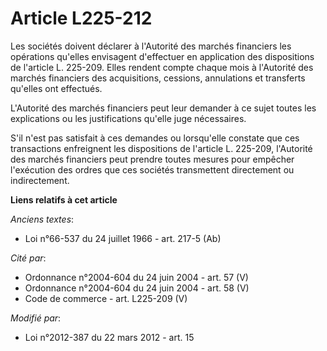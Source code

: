 # Article L225-212

Les sociétés doivent déclarer à l'Autorité des marchés financiers les opérations qu'elles envisagent d'effectuer en
application des dispositions de l'article L. 225-209. Elles rendent compte chaque mois à l'Autorité des marchés financiers
des acquisitions, cessions, annulations et transferts qu'elles ont effectués. 

L'Autorité des marchés financiers peut leur demander à ce sujet toutes les explications ou les justifications qu'elle juge
nécessaires. 

S'il n'est pas satisfait à ces demandes ou lorsqu'elle constate que ces transactions enfreignent les dispositions de
l'article L. 225-209, l'Autorité des marchés financiers peut prendre toutes mesures pour empêcher l'exécution des ordres que
ces sociétés transmettent directement ou indirectement.

**Liens relatifs à cet article**

_Anciens textes_:

  - Loi n°66-537 du 24 juillet 1966 - art. 217-5 (Ab)

_Cité par_:

  - Ordonnance n°2004-604 du 24 juin 2004 - art. 57 (V)
  - Ordonnance n°2004-604 du 24 juin 2004 - art. 58 (V)
  - Code de commerce - art. L225-209 (V)

_Modifié par_:

  - Loi n°2012-387 du 22 mars 2012 - art. 15
